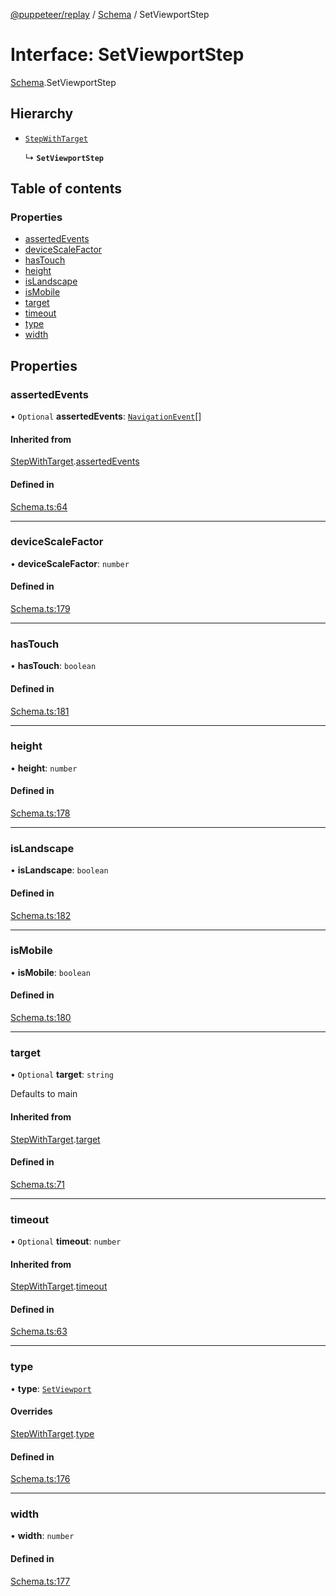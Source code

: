 [@puppeteer/replay](../README.md) / [Schema](../modules/Schema.md) / SetViewportStep

# Interface: SetViewportStep

[Schema](../modules/Schema.md).SetViewportStep

## Hierarchy

- [`StepWithTarget`](Schema.StepWithTarget.md)

  ↳ **`SetViewportStep`**

## Table of contents

### Properties

- [assertedEvents](Schema.SetViewportStep.md#assertedevents)
- [deviceScaleFactor](Schema.SetViewportStep.md#devicescalefactor)
- [hasTouch](Schema.SetViewportStep.md#hastouch)
- [height](Schema.SetViewportStep.md#height)
- [isLandscape](Schema.SetViewportStep.md#islandscape)
- [isMobile](Schema.SetViewportStep.md#ismobile)
- [target](Schema.SetViewportStep.md#target)
- [timeout](Schema.SetViewportStep.md#timeout)
- [type](Schema.SetViewportStep.md#type)
- [width](Schema.SetViewportStep.md#width)

## Properties

### assertedEvents

• `Optional` **assertedEvents**: [`NavigationEvent`](Schema.NavigationEvent.md)[]

#### Inherited from

[StepWithTarget](Schema.StepWithTarget.md).[assertedEvents](Schema.StepWithTarget.md#assertedevents)

#### Defined in

[Schema.ts:64](https://github.com/puppeteer/replay/blob/main/src/Schema.ts#L64)

---

### deviceScaleFactor

• **deviceScaleFactor**: `number`

#### Defined in

[Schema.ts:179](https://github.com/puppeteer/replay/blob/main/src/Schema.ts#L179)

---

### hasTouch

• **hasTouch**: `boolean`

#### Defined in

[Schema.ts:181](https://github.com/puppeteer/replay/blob/main/src/Schema.ts#L181)

---

### height

• **height**: `number`

#### Defined in

[Schema.ts:178](https://github.com/puppeteer/replay/blob/main/src/Schema.ts#L178)

---

### isLandscape

• **isLandscape**: `boolean`

#### Defined in

[Schema.ts:182](https://github.com/puppeteer/replay/blob/main/src/Schema.ts#L182)

---

### isMobile

• **isMobile**: `boolean`

#### Defined in

[Schema.ts:180](https://github.com/puppeteer/replay/blob/main/src/Schema.ts#L180)

---

### target

• `Optional` **target**: `string`

Defaults to main

#### Inherited from

[StepWithTarget](Schema.StepWithTarget.md).[target](Schema.StepWithTarget.md#target)

#### Defined in

[Schema.ts:71](https://github.com/puppeteer/replay/blob/main/src/Schema.ts#L71)

---

### timeout

• `Optional` **timeout**: `number`

#### Inherited from

[StepWithTarget](Schema.StepWithTarget.md).[timeout](Schema.StepWithTarget.md#timeout)

#### Defined in

[Schema.ts:63](https://github.com/puppeteer/replay/blob/main/src/Schema.ts#L63)

---

### type

• **type**: [`SetViewport`](../enums/Schema.StepType.md#setviewport)

#### Overrides

[StepWithTarget](Schema.StepWithTarget.md).[type](Schema.StepWithTarget.md#type)

#### Defined in

[Schema.ts:176](https://github.com/puppeteer/replay/blob/main/src/Schema.ts#L176)

---

### width

• **width**: `number`

#### Defined in

[Schema.ts:177](https://github.com/puppeteer/replay/blob/main/src/Schema.ts#L177)

